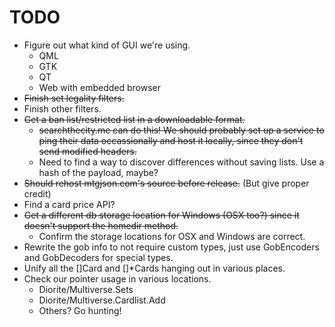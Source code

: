 TODO
====

* Figure out what kind of GUI we're using.
	* QML
	* GTK
	* QT
	* Web with embedded browser
* ~~Finish set legality filters.~~
* Finish other filters.
* ~~Get a ban list/restricted list in a downloadable format.~~
    * ~~searchthecity.me can do this! We should probably set up a service to ping their data occassionally and host it locally, since they don't send modified headers.~~
	* Need to find a way to discover differences without saving lists. Use a hash of the payload, maybe?
* ~~Should rehost mtgjson.com's source before release.~~ (But give proper credit)
* Find a card price API?
* ~~Get a different db storage location for Windows (OSX too?) since it doesn't support the homedir method.~~
    * Confirm the storage locations for OSX and Windows are correct.
* Rewrite the gob info to not require custom types, just use GobEncoders and GobDecoders for special types.
* Unify all the []Card and []*Cards hanging out in various places.
* Check our pointer usage in various locations.
    * Diorite/Multiverse.Sets
	* Diorite/Multiverse.Cardlist.Add
	* Others? Go hunting!

